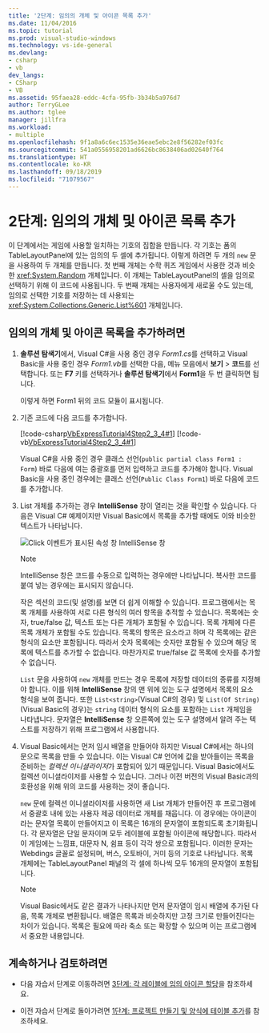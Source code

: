 ```yaml
---
title: '2단계: 임의의 개체 및 아이콘 목록 추가'
ms.date: 11/04/2016
ms.topic: tutorial
ms.prod: visual-studio-windows
ms.technology: vs-ide-general
ms.devlang:
- csharp
- vb
dev_langs:
- CSharp
- VB
ms.assetid: 95faea28-eddc-4cfa-95fb-3b34b5a976d7
author: TerryGLee
ms.author: tglee
manager: jillfra
ms.workload:
- multiple
ms.openlocfilehash: 9f1a8a6c6ec1535e36eae5ebc2e8f56282ef03fc
ms.sourcegitcommit: 541a0556958201ad6626bc8638406ad02640f764
ms.translationtype: HT
ms.contentlocale: ko-KR
ms.lasthandoff: 09/18/2019
ms.locfileid: "71079567"
---
```

# <a name="step-2-add-a-random-object-and-a-list-of-icons"></a>2단계: 임의의 개체 및 아이콘 목록 추가
이 단계에서는 게임에 사용할 일치하는 기호의 집합을 만듭니다. 각 기호는 폼의 TableLayoutPanel에 있는 임의의 두 셀에 추가됩니다. 이렇게 하려면 두 개의 `new` 문을 사용하여 두 개체를 만듭니다. 첫 번째 개체는 수학 퀴즈 게임에서 사용한 것과 비슷한 <xref:System.Random> 개체입니다. 이 개체는 TableLayoutPanel의 셀을 임의로 선택하기 위해 이 코드에 사용됩니다. 두 번째 개체는 사용자에게 새로울 수도 있는데, 임의로 선택한 기호를 저장하는 데 사용되는 <xref:System.Collections.Generic.List%601> 개체입니다.

## <a name="to-add-a-random-object-and-a-list-of-icons"></a>임의의 개체 및 아이콘 목록을 추가하려면

1. **솔루션 탐색기**에서, Visual C#을 사용 중인 경우 *Form1.cs*를 선택하고 Visual Basic을 사용 중인 경우 *Form1.vb*를 선택한 다음, 메뉴 모음에서 **보기** > **코드**를 선택합니다. 또는 **F7** 키를 선택하거나 **솔루션 탐색기**에서 **Form1**을 두 번 클릭하면 됩니다.

     이렇게 하면 Form1 뒤의 코드 모듈이 표시됩니다.

2. 기존 코드에 다음 코드를 추가합니다.

     [!code-csharp[VbExpressTutorial4Step2_3_4#1](../ide/codesnippet/CSharp/step-2-add-a-random-object-and-a-list-of-icons_1.cs)]
     [!code-vb[VbExpressTutorial4Step2_3_4#1](../ide/codesnippet/VisualBasic/step-2-add-a-random-object-and-a-list-of-icons_1.vb)]

     Visual C#을 사용 중인 경우 클래스 선언(`public partial class Form1 : Form`) 바로 다음에 여는 중괄호를 먼저 입력하고 코드를 추가해야 합니다. Visual Basic을 사용 중인 경우에는 클래스 선언(`Public Class Form1`) 바로 다음에 코드를 추가합니다.

3. List 개체를 추가하는 경우 **IntelliSense** 창이 열리는 것을 확인할 수 있습니다. 다음은 Visual C# 예제이지만 Visual Basic에서 목록을 추가할 때에도 이와 비슷한 텍스트가 나타납니다.

     ![Click 이벤트가 표시된 속성 창](../ide/media/express_listintellisense.png) IntelliSense 창

    > [!NOTE]
    > IntelliSense 창은 코드를 수동으로 입력하는 경우에만 나타납니다. 복사한 코드를 붙여 넣는 경우에는 표시되지 않습니다.

     작은 섹션의 코드(및 설명)를 보면 더 쉽게 이해할 수 있습니다. 프로그램에서는 목록 개체를 사용하여 서로 다른 형식의 여러 항목을 추적할 수 있습니다. 목록에는 숫자, true/false 값, 텍스트 또는 다른 개체가 포함될 수 있습니다. 목록 개체에 다른 목록 개체가 포함될 수도 있습니다. 목록의 항목은 요소라고 하며 각 목록에는 같은 형식의 요소만 포함됩니다. 따라서 숫자 목록에는 숫자만 포함될 수 있으며 해당 목록에 텍스트를 추가할 수 없습니다. 마찬가지로 true/false 값 목록에 숫자를 추가할 수 없습니다.

     `List` 문을 사용하여 `new` 개체를 만드는 경우 목록에 저장할 데이터의 종류를 지정해야 합니다. 이를 위해 **IntelliSense** 창의 맨 위에 있는 도구 설명에서 목록의 요소 형식을 보여 줍니다. 또한 `List<string>`(Visual C#의 경우) 및 `List(Of String)`(Visual Basic의 경우)는 `string` 데이터 형식의 요소를 포함하는 `List` 개체임을 나타냅니다. 문자열은 **IntelliSense** 창 오른쪽에 있는 도구 설명에서 알려 주는 텍스트를 저장하기 위해 프로그램에서 사용합니다.

4. Visual Basic에서는 먼저 임시 배열을 만들어야 하지만 Visual C#에서는 하나의 문으로 목록을 만들 수 있습니다. 이는 Visual C# 언어에 값을 받아들이는 목록을 준비하는 *컬렉션 이니셜라이저*가 포함되어 있기 때문입니다. Visual Basic에서도 컬렉션 이니셜라이저를 사용할 수 있습니다. 그러나 이전 버전의 Visual Basic과의 호환성을 위해 위의 코드를 사용하는 것이 좋습니다.

     `new` 문에 컬렉션 이니셜라이저를 사용하면 새 List 개체가 만들어진 후 프로그램에서 중괄호 내에 있는 사용자 제공 데이터로 개체를 채웁니다. 이 경우에는 아이콘이라는 문자열 목록이 만들어지고 이 목록은 16개의 문자열이 포함되도록 초기화됩니다. 각 문자열은 단일 문자이며 모두 레이블에 포함될 아이콘에 해당합니다. 따라서 이 게임에는 느낌표, 대문자 N, 쉼표 등이 각각 쌍으로 포함됩니다. 이러한 문자는 Webdings 글꼴로 설정되며, 버스, 오토바이, 거미 등의 기호로 나타납니다. 목록 개체에는 TableLayoutPanel 패널의 각 셀에 하나씩 모두 16개의 문자열이 포함됩니다.

    > [!NOTE]
    > Visual Basic에서도 같은 결과가 나타나지만 먼저 문자열이 임시 배열에 추가된 다음, 목록 개체로 변환됩니다. 배열은 목록과 비슷하지만 고정 크기로 만들어진다는 차이가 있습니다. 목록은 필요에 따라 축소 또는 확장할 수 있으며 이는 프로그램에서 중요한 내용입니다.

## <a name="to-continue-or-review"></a>계속하거나 검토하려면

- 다음 자습서 단계로 이동하려면 [3단계: 각 레이블에 임의 아이콘 할당](../ide/step-3-assign-a-random-icon-to-each-label.md)을 참조하세요.

- 이전 자습서 단계로 돌아가려면 [1단계: 프로젝트 만들기 및 양식에 테이블 추가](../ide/step-1-create-a-project-and-add-a-table-to-your-form.md)를 참조하세요.
